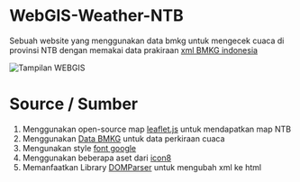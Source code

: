 # WebGIS-Weather-NTB
Sebuah website yang menggunakan data bmkg untuk mengecek cuaca di provinsi NTB dengan memakai data prakiraan [xml BMKG indonesia](https://data.bmkg.go.id/prakiraan-cuaca/) <br>


![Tampilan WEBGIS](https://github.com/Renocalvo/WebGIS-Weather-NTB/assets/148413375/f34063e2-1a5b-4e02-a68d-3bda2cdce3c1)

# Source / Sumber 
1. Menggunakan open-source map  [leaflet.js](https://leafletjs.com/) untuk mendapatkan map NTB
2. Menggunakan [Data BMKG](https://data.bmkg.go.id/) untuk data perkiraan cuaca
3. Mengunakan style [font google](https://fonts.google.com/) 
4. Menggunakan beberapa aset dari [icon8](https://icons8.com/)
5. Memanfaatkan Library [DOMParser](https://developer.mozilla.org/en-US/docs/Web/API/DOMParser) untuk mengubah xml ke html

   
